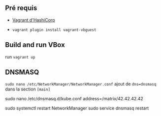 ## Pré requis
- [Vagrant d'HashiCorp](https://www.vagrantup.com/)

- `vagrant plugin install vagrant-vbguest`



## Build and run VBox
run `vagrant up`


## DNSMASQ

`sudo nano /etc/NetworkManager/NetworkManager.conf`
ajout de `dns=dnsmasq` dans la section `[main]`

sudo nano /etc/dnsmasq.d/kube.conf
address=/matrix/42.42.42.42

sudo systemctl restart NetworkManager
sudo service dnsmasq restart

